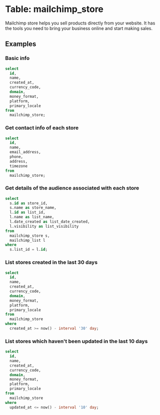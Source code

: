 # Table: mailchimp_store

 Mailchimp store helps you sell products directly from your website. It has the tools you need to bring your business online and start making sales.

## Examples

### Basic info

```sql
select
  id,
  name,
  created_at,
  currency_code,
  domain,
  money_format,
  platform,
  primary_locale
from
  mailchimp_store;
```

### Get contact info of each store

```sql
select
  id,
  name,
  email_address,
  phone,
  address,
  timezone
from
  mailchimp_store;
```

### Get details of the audience associated with each store

```sql
select
  s.id as store_id,
  s.name as store_name,
  l.id as list_id,
  l.name as list_name,
  l.date_created as list_date_created,
  l.visibility as list_visibility
from
  mailchimp_store s,
  mailchimp_list l
where
  s.list_id = l.id;
```

### List stores created in the last 30 days

```sql
select
  id,
  name,
  created_at,
  currency_code,
  domain,
  money_format,
  platform,
  primary_locale
from
  mailchimp_store
where
  created_at >= now() - interval '30' day;
```

### List stores which haven't been updated in the last 10 days

```sql
select
  id,
  name,
  created_at,
  currency_code,
  domain,
  money_format,
  platform,
  primary_locale
from
  mailchimp_store
where
  updated_at <= now() - interval '10' day;
```